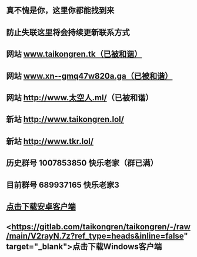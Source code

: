 ## 真不愧是你，这里你都能找到来

## 防止失联这里将会持续更新联系方式

## 网站 www.taikongren.tk（已被和谐）

## 网站 www.xn--gmq47w820a.ga（已被和谐）

## 网站 <a href="http://www.xn--gmq47w820a.ml/" target="_blank">http://www.太空人.ml/</a>（已被和谐）

## 新站 <a href="http://www.taikongren.lol/" target="_blank">http://www.taikongren.lol/</a>

## 新站 <a href="http://www.tkr.lol/" target="_blank">http://www.tkr.lol/</a>

## 历史群号 1007853850 快乐老家（群已满）
## 目前群号 689937165 快乐老家3
## <a href="https://gitlab.com/taikongren/taikongren/-/raw/main/Surfboard_2.21.2__Build_216_.apk?ref_type=heads&inline=false" target="_blank">点击下载安卓客户端</a>
## <https://gitlab.com/taikongren/taikongren/-/raw/main/V2rayN.7z?ref_type=heads&inline=false" target="_blank">点击下载Windows客户端</a>
